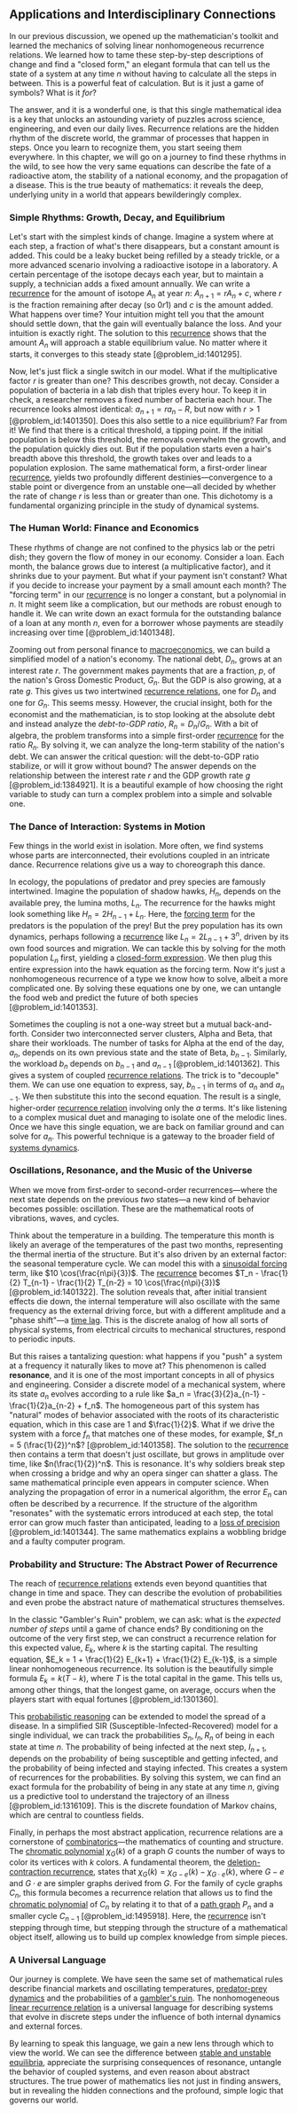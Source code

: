 ## Applications and Interdisciplinary Connections

In our previous discussion, we opened up the mathematician's toolkit and learned the mechanics of solving linear nonhomogeneous recurrence relations. We learned how to tame these step-by-step descriptions of change and find a "closed form," an elegant formula that can tell us the state of a system at any time $n$ without having to calculate all the steps in between. This is a powerful feat of calculation. But is it just a game of symbols? What is it *for*?

The answer, and it is a wonderful one, is that this single mathematical idea is a key that unlocks an astounding variety of puzzles across science, engineering, and even our daily lives. Recurrence relations are the hidden rhythm of the discrete world, the grammar of processes that happen in steps. Once you learn to recognize them, you start seeing them everywhere. In this chapter, we will go on a journey to find these rhythms in the wild, to see how the very same equations can describe the fate of a radioactive atom, the stability of a national economy, and the propagation of a disease. This is the true beauty of mathematics: it reveals the deep, underlying unity in a world that appears bewilderingly complex.

### Simple Rhythms: Growth, Decay, and Equilibrium

Let's start with the simplest kinds of change. Imagine a system where at each step, a fraction of what's there disappears, but a constant amount is added. This could be a leaky bucket being refilled by a steady trickle, or a more advanced scenario involving a radioactive isotope in a laboratory. A certain percentage of the isotope decays each year, but to maintain a supply, a technician adds a fixed amount annually. We can write a [recurrence](@article_id:260818) for the amount of isotope $A_n$ at year $n$: $A_{n+1} = r A_n + c$, where $r$ is the fraction remaining after decay (so $0  r  1$) and $c$ is the amount added. What happens over time? Your intuition might tell you that the amount should settle down, that the gain will eventually balance the loss. And your intuition is exactly right. The solution to this [recurrence](@article_id:260818) shows that the amount $A_n$ will approach a stable equilibrium value. No matter where it starts, it converges to this steady state [@problem_id:1401295].

Now, let's just flick a single switch in our model. What if the multiplicative factor $r$ is greater than one? This describes growth, not decay. Consider a population of bacteria in a lab dish that triples every hour. To keep it in check, a researcher removes a fixed number of bacteria each hour. The recurrence looks almost identical: $a_{n+1} = r a_n - R$, but now with $r > 1$ [@problem_id:1401350]. Does this also settle to a nice equilibrium? Far from it! We find that there is a critical threshold, a tipping point. If the initial population is below this threshold, the removals overwhelm the growth, and the population quickly dies out. But if the population starts even a hair's breadth above this threshold, the growth takes over and leads to a population explosion. The same mathematical form, a first-order linear [recurrence](@article_id:260818), yields two profoundly different destinies—convergence to a stable point or divergence from an unstable one—all decided by whether the rate of change $r$ is less than or greater than one. This dichotomy is a fundamental organizing principle in the study of dynamical systems.

### The Human World: Finance and Economics

These rhythms of change are not confined to the physics lab or the petri dish; they govern the flow of money in our economy. Consider a loan. Each month, the balance grows due to interest (a multiplicative factor), and it shrinks due to your payment. But what if your payment isn't constant? What if you decide to increase your payment by a small amount each month? The "forcing term" in our [recurrence](@article_id:260818) is no longer a constant, but a polynomial in $n$. It might seem like a complication, but our methods are robust enough to handle it. We can write down an exact formula for the outstanding balance of a loan at any month $n$, even for a borrower whose payments are steadily increasing over time [@problem_id:1401348].

Zooming out from personal finance to [macroeconomics](@article_id:146501), we can build a simplified model of a nation's economy. The national debt, $D_n$, grows at an interest rate $r$. The government makes payments that are a fraction, $p$, of the nation's Gross Domestic Product, $G_n$. But the GDP is also growing, at a rate $g$. This gives us two intertwined [recurrence relations](@article_id:276118), one for $D_n$ and one for $G_n$. This seems messy. However, the crucial insight, both for the economist and the mathematician, is to stop looking at the absolute debt and instead analyze the *debt-to-GDP ratio*, $R_n = D_n / G_n$. With a bit of algebra, the problem transforms into a simple first-order [recurrence](@article_id:260818) for the ratio $R_n$. By solving it, we can analyze the long-term stability of the nation's debt. We can answer the critical question: will the debt-to-GDP ratio stabilize, or will it grow without bound? The answer depends on the relationship between the interest rate $r$ and the GDP growth rate $g$ [@problem_id:1384921]. It is a beautiful example of how choosing the right variable to study can turn a complex problem into a simple and solvable one.

### The Dance of Interaction: Systems in Motion

Few things in the world exist in isolation. More often, we find systems whose parts are interconnected, their evolutions coupled in an intricate dance. Recurrence relations give us a way to choreograph this dance.

In ecology, the populations of predator and prey species are famously intertwined. Imagine the population of shadow hawks, $H_n$, depends on the available prey, the lumina moths, $L_n$. The recurrence for the hawks might look something like $H_n = 2H_{n-1} + L_n$. Here, the [forcing term](@article_id:165492) for the predators is the population of the prey! But the prey population has its own dynamics, perhaps following a [recurrence](@article_id:260818) like $L_n = 2L_{n-1} + 3^n$, driven by its own food sources and migration. We can tackle this by solving for the moth population $L_n$ first, yielding a [closed-form expression](@article_id:266964). We then plug this entire expression into the hawk equation as the forcing term. Now it's just a nonhomogeneous recurrence of a type we know how to solve, albeit a more complicated one. By solving these equations one by one, we can untangle the food web and predict the future of both species [@problem_id:1401353].

Sometimes the coupling is not a one-way street but a mutual back-and-forth. Consider two interconnected server clusters, Alpha and Beta, that share their workloads. The number of tasks for Alpha at the end of the day, $a_n$, depends on its own previous state and the state of Beta, $b_{n-1}$. Similarly, the workload $b_n$ depends on $b_{n-1}$ and $a_{n-1}$ [@problem_id:1401362]. This gives a system of coupled [recurrence relations](@article_id:276118). The trick is to "decouple" them. We can use one equation to express, say, $b_{n-1}$ in terms of $a_n$ and $a_{n-1}$. We then substitute this into the second equation. The result is a single, higher-order [recurrence relation](@article_id:140545) involving only the $a$ terms. It's like listening to a complex musical duet and managing to isolate one of the melodic lines. Once we have this single equation, we are back on familiar ground and can solve for $a_n$. This powerful technique is a gateway to the broader field of [systems dynamics](@article_id:200311).

### Oscillations, Resonance, and the Music of the Universe

When we move from first-order to second-order recurrences—where the next state depends on the previous *two* states—a new kind of behavior becomes possible: oscillation. These are the mathematical roots of vibrations, waves, and cycles.

Think about the temperature in a building. The temperature this month is likely an average of the temperatures of the past two months, representing the thermal inertia of the structure. But it's also driven by an external factor: the seasonal temperature cycle. We can model this with a [sinusoidal forcing](@article_id:174895) term, like $10 \cos(\frac{n\pi}{3})$. The [recurrence](@article_id:260818) becomes $T_n - \frac{1}{2} T_{n-1} - \frac{1}{2} T_{n-2} = 10 \cos(\frac{n\pi}{3})$ [@problem_id:1401322]. The solution reveals that, after initial transient effects die down, the internal temperature will also oscillate with the same frequency as the external driving force, but with a different amplitude and a "phase shift"—a [time lag](@article_id:266618). This is the discrete analog of how all sorts of physical systems, from electrical circuits to mechanical structures, respond to periodic inputs.

But this raises a tantalizing question: what happens if you "push" a system at a frequency it naturally likes to move at? This phenomenon is called **resonance**, and it is one of the most important concepts in all of physics and engineering. Consider a discrete model of a mechanical system, where its state $a_n$ evolves according to a rule like $a_n = \frac{3}{2}a_{n-1} - \frac{1}{2}a_{n-2} + f_n$. The homogeneous part of this system has "natural" modes of behavior associated with the roots of its characteristic equation, which in this case are $1$ and $\frac{1}{2}$. What if we drive the system with a force $f_n$ that matches one of these modes, for example, $f_n = 5 (\frac{1}{2})^n$? [@problem_id:1401358]. The solution to the [recurrence](@article_id:260818) then contains a term that doesn't just oscillate, but grows in amplitude over time, like $n(\frac{1}{2})^n$. This is resonance. It's why soldiers break step when crossing a bridge and why an opera singer can shatter a glass. The same mathematical principle even appears in computer science. When analyzing the propagation of error in a numerical algorithm, the error $E_n$ can often be described by a recurrence. If the structure of the algorithm "resonates" with the systematic errors introduced at each step, the total error can grow much faster than anticipated, leading to a [loss of precision](@article_id:166039) [@problem_id:1401344]. The same mathematics explains a wobbling bridge and a faulty computer program.

### Probability and Structure: The Abstract Power of Recurrence

The reach of [recurrence relations](@article_id:276118) extends even beyond quantities that change in time and space. They can describe the evolution of probabilities and even probe the abstract nature of mathematical structures themselves.

In the classic "Gambler's Ruin" problem, we can ask: what is the *expected number of steps* until a game of chance ends? By conditioning on the outcome of the very first step, we can construct a recurrence relation for this expected value, $E_k$, where $k$ is the starting capital. The resulting equation, $E_k = 1 + \frac{1}{2} E_{k+1} + \frac{1}{2} E_{k-1}$, is a simple linear nonhomogeneous recurrence. Its solution is the beautifully simple formula $E_k = k(T-k)$, where $T$ is the total capital in the game. This tells us, among other things, that the longest game, on average, occurs when the players start with equal fortunes [@problem_id:1301360].

This [probabilistic reasoning](@article_id:272803) can be extended to model the spread of a disease. In a simplified SIR (Susceptible-Infected-Recovered) model for a single individual, we can track the probabilities $S_n, I_n, R_n$ of being in each state at time $n$. The probability of being infected at the next step, $I_{n+1}$, depends on the probability of being susceptible and getting infected, and the probability of being infected and staying infected. This creates a system of recurrences for the probabilities. By solving this system, we can find an exact formula for the probability of being in any state at any time $n$, giving us a predictive tool to understand the trajectory of an illness [@problem_id:1316109]. This is the discrete foundation of Markov chains, which are central to countless fields.

Finally, in perhaps the most abstract application, recurrence relations are a cornerstone of [combinatorics](@article_id:143849)—the mathematics of counting and structure. The [chromatic polynomial](@article_id:266775) $\chi_G(k)$ of a graph $G$ counts the number of ways to color its vertices with $k$ colors. A fundamental theorem, the [deletion-contraction recurrence](@article_id:271719), states that $\chi_G(k) = \chi_{G-e}(k) - \chi_{G \cdot e}(k)$, where $G-e$ and $G \cdot e$ are simpler graphs derived from $G$. For the family of cycle graphs $C_n$, this formula becomes a recurrence relation that allows us to find the [chromatic polynomial](@article_id:266775) of $C_n$ by relating it to that of a [path graph](@article_id:274105) $P_n$ and a smaller cycle $C_{n-1}$ [@problem_id:1495918]. Here, the [recurrence](@article_id:260818) isn't stepping through time, but stepping through the structure of a mathematical object itself, allowing us to build up complex knowledge from simple pieces.

### A Universal Language

Our journey is complete. We have seen the same set of mathematical rules describe financial markets and oscillating temperatures, [predator-prey dynamics](@article_id:275947) and the probabilities of a [gambler's ruin](@article_id:261805). The nonhomogeneous [linear recurrence relation](@article_id:179678) is a universal language for describing systems that evolve in discrete steps under the influence of both internal dynamics and external forces.

By learning to speak this language, we gain a new lens through which to view the world. We can see the difference between [stable and unstable equilibria](@article_id:176898), appreciate the surprising consequences of resonance, untangle the behavior of coupled systems, and even reason about abstract structures. The true power of mathematics lies not just in finding answers, but in revealing the hidden connections and the profound, simple logic that governs our world.